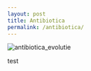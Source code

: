 ```yaml
---
layout: post
title: Antibiotica
permalink: /antibiotica/
---
```


![antibiotica_evolutie](../../images/antibiotica_evolutie.png)
<br>

test
